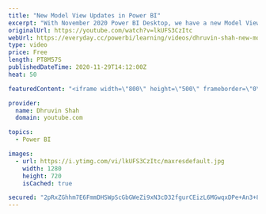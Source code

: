 ```yaml
---
title: "New Model View Updates in Power BI"
excerpt: "With November 2020 Power BI Desktop, we have a new Model View available for exploring. During this video, I am going to talk about how the new Model view will be looking like in Power BI Desktop. Power BI Desktop launched some new icons for the Model view. We need to upgrade our Model view first. Once"
originalUrl: https://youtube.com/watch?v=lkUFS3CzItc
webUrl: https://everyday.cc/powerbi/learning/videos/dhruvin-shah-new-model-view-updates-in-power-bi/
type: video
price: Free
length: PT8M57S
publishedDateTime: 2020-11-29T14:12:00Z
heat: 50

featuredContent: "<iframe width=\"800\" height=\"500\" frameborder=\"0\" src=\"https://www.youtube.com/embed/lkUFS3CzItc\" allow=\"accelerometer; autoplay; encrypted-media; gyroscope; picture-in-picture\" allowfullscreen></iframe>"

provider:
  name: Dhruvin Shah
  domain: youtube.com

topics:
  - Power BI

images:
  - url: https://i.ytimg.com/vi/lkUFS3CzItc/maxresdefault.jpg
    width: 1280
    height: 720
    isCached: true

secured: "2pRxZGhhm7E6FmmDHSWpScGbGWeZi9xN3cD32fgurCEizL6MGwqxDPe+An3+8/c6lb+FXGnVt5n8lexM6oX5+xSalR9flUhiVvPnq0z8Kc3QXcMddBo7eAXNDavm1Ewn4lakDccwxQDBAGNdj8GyITS+abL8eWQVkYfsPgZ1TKGSub8CCh/cErXXm5unfCHxQ7Orchc43nR0dxneLdHf0OFPLjG7JNMnNSkkmysXf9r2RP4Ln91pWvHSomJXawbvpCerrDGZQG9Exgv9uIAWVb6juHW1MbuAPThByeNrXlUTR+asyTTd/9e+OAChWTxEG2/9SyQ9IIhsqywewDf57Bmuug4jS63sZ4b8FuKAPDYM6Xb7kdJXs6fS94MWZ7+L5moh6Q9g+H7y9zmqsY4ebtNC6DbUHbVsRWo/tsYMCkA=;NKPCtxMlfPl4EZh+yA3UUQ=="
---
```


